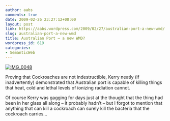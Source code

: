 ```yaml
---
author: aabs
comments: true
date: 2009-02-26 23:27:12+00:00
layout: post
link: https://aabs.wordpress.com/2009/02/27/australian-port-a-new-wmd/
slug: australian-port-a-new-wmd
title: Australian Port – a new WMD?
wordpress_id: 619
categories:
- SemanticWeb
---
```


[![IMG_0048](http://aabs.files.wordpress.com/2009/02/img-0048-thumb.jpg)](http://aabs.files.wordpress.com/2009/02/img-0048.jpg)

 

Proving that Cockroaches are not indestructible, Kerry neatly (if inadvertently) demonstrated that Australian port is capable of killing things that heat, cold and lethal levels of ionizing radiation cannot. 

 

Of course Kerry was gagging for days just at the thought that the thing had been in her glass all along – it probably hadn’t – but I forgot to mention that anything that can kill a cockroach can surely kill the bacteria that the cockroach carries…
